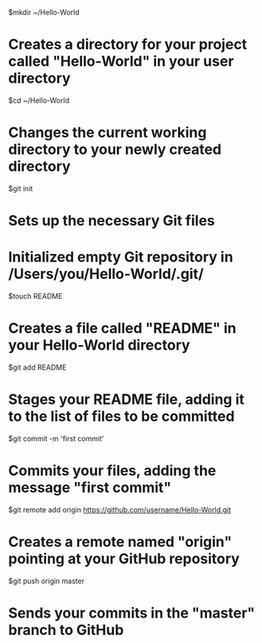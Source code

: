 $mkdir ~/Hello-World
# Creates a directory for your project called "Hello-World" in your user directory


$cd ~/Hello-World
# Changes the current working directory to your newly created directory


$git init
# Sets up the necessary Git files

# Initialized empty Git repository in /Users/you/Hello-World/.git/

$touch README
# Creates a file called "README" in your Hello-World directory
$git add README
# Stages your README file, adding it to the list of files to be committed


$git commit -m 'first commit'
# Commits your files, adding the message "first commit"
$git remote add origin https://github.com/username/Hello-World.git
# Creates a remote named "origin" pointing at your GitHub repository


$git push origin master
# Sends your commits in the "master" branch to GitHub
